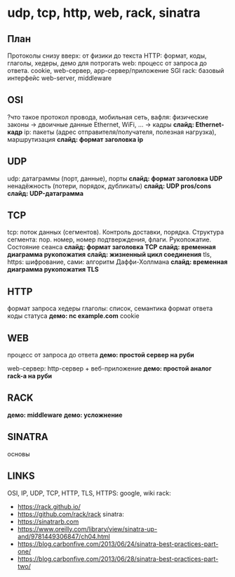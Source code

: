 # udp, tcp, http, web, rack, sinatra

## План

Протоколы снизу вверх: от физики до текста
HTTP: формат, коды, глаголы, хедеры, демо для потрогать
web: процесс от запроса до ответа. cookie, web-сервер, app-сервер/приложение
SGI
rack: базовый интерфейс web-server, middleware

## OSI

?что такое протокол
провода, мобильная сеть, вафля: физические законы -> двоичные данные
Ethernet, WiFi, ... -> кадры
**слайд: Ethernet-кадр**
ip: пакеты (адрес отправителя/получателя, полезная нагрузка), маршрутизация
**слайд: формат заголовка ip**

## UDP

udp: датаграммы (порт, данные), порты
**слайд: формат заголовка UDP**
ненадёжность (потери, порядок, дубликаты)
**слайд: UDP pros/cons**
**слайд: UDP-датаграмма**

## TCP

tcp: поток данных (сегментов). Контроль доставки, порядка. Структура сегмента: пор. номер, номер подтверждения, флаги. Рукопожатие. Состояние сеанса
**слайд: формат заголовка TCP**
**слайд: временная диаграмма рукопожатия**
**слайд: жизненный цикл соединения**
tls, https: шифрование, сами: алгоритм Даффи-Холлмана
**слайд: временная диаграмма рукопожатия TLS**

## HTTP

формат запроса
хедеры
глаголы: список, семантика
формат ответа
коды статуса
**демо: nc example.com**
cookie

## WEB

процесс от запроса до ответа
**демо: простой сервер на руби**

web-сервер: http-сервер + веб-приложение
**демо: простой аналог rack-а на руби**

## RACK

**демо: middleware**
**демо: усложнение**

## SINATRA

основы


## LINKS

OSI, IP, UDP, TCP, HTTP, TLS, HTTPS: google, wiki
rack: 
- https://rack.github.io/
- https://github.com/rack/rack
sinatra: 
- https://sinatrarb.com
- https://www.oreilly.com/library/view/sinatra-up-and/9781449306847/ch04.html
- https://blog.carbonfive.com/2013/06/24/sinatra-best-practices-part-one/
- https://blog.carbonfive.com/2013/06/28/sinatra-best-practices-part-two/
